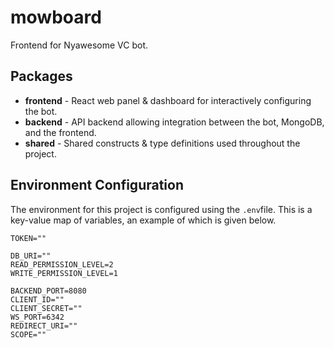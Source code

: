 # mowboard

Frontend for Nyawesome VC bot.

## Packages

-   **frontend** - React web panel & dashboard for interactively configuring the bot.
-   **backend** - API backend allowing integration between the bot, MongoDB, and the frontend.
-   **shared** - Shared constructs & type definitions used throughout the project.

## Environment Configuration

The environment for this project is configured using the `.env`file. This is a key-value map of variables, an example of which is given below.

```dotenv
TOKEN=""

DB_URI=""
READ_PERMISSION_LEVEL=2
WRITE_PERMISSION_LEVEL=1

BACKEND_PORT=8080
CLIENT_ID=""
CLIENT_SECRET=""
WS_PORT=6342
REDIRECT_URI=""
SCOPE=""
```
